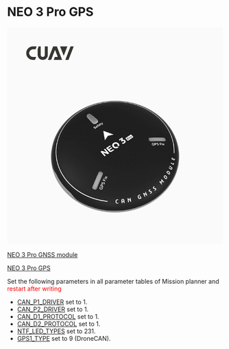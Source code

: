 # NEO 3 Pro GPS

![](neo-3-pro.jpg)

[NEO 3 Pro GNSS module](https://doc.cuav.net/gps/neo-series-gnss/en/neo-3-pro.html)

[NEO 3 Pro GPS](https://ardupilot.org/copter/docs/common-cuav-neo-3-pro.html)

Set the following parameters in all parameter tables of Mission planner and <span style="color:red">restart after writing</span>

* [CAN_P1_DRIVER](https://ardupilot.org/copter/docs/parameters.html#can-p1-driver) set to 1.
* [CAN_P2_DRIVER](https://ardupilot.org/copter/docs/parameters.html#can-p2-driver) set to 1.
* [CAN_D1_PROTOCOL](https://ardupilot.org/copter/docs/parameters.html#can-d1-protocol) set to 1.
* [CAN_D2_PROTOCOL](https://ardupilot.org/copter/docs/parameters.html#can-d2-protocol) set to 1.
* [NTF_LED_TYPES](https://ardupilot.org/copter/docs/parameters.html#ntf-led-types) set to 231.
* [GPS1_TYPE](https://ardupilot.org/copter/docs/parameters.html#gps1-type) set to 9 (DroneCAN).
